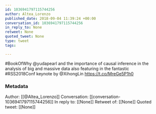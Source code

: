 ```yaml
---
id: 1036941797115744256
author: Altea_Lorenzo
published_date: 2018-09-04 11:39:24 +00:00
conversation_id: 1036941797115744256
in_reply_to: None
retweet: None
quoted_tweet: None
type: tweet
tags:

---
```


#BookOfWhy ⁦@yudapearl⁩ and the importance of causal inference in the analysis of big and massive data also featuring in the fantastic #RSS2018Conf keynote by ⁦@XihongLin⁩ https://t.co/MreGe5P1h0

### Metadata

Author: [[@Altea_Lorenzo]]
Conversation: [[conversation-1036941797115744256]]
In reply to: [[None]]
Retweet of: [[None]]
Quoted tweet: [[None]]
